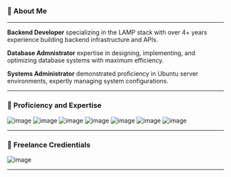 ### 🚀 About Me
<hr />

**Backend Developer** specializing in the LAMP stack with over 4+ years experience building backend infrastructure and APIs.

**Database Admnistrator** expertise in designing, implementing, and optimizing database systems with maximum efficiency.

**Systems Administrator** demonstrated proficiency in Ubuntu server environments, expertly managing system configurations.

<hr />

### 📢 Proficiency and Expertise

![image](https://github.com/pwrdaniel/pwrdaniel/assets/51021466/714a7e63-ea86-4979-b634-b505333d363e)
![image](https://github.com/pwrdaniel/pwrdaniel/assets/51021466/693f1c97-3983-4614-8e6b-1e6b2bc7f55a)
![image](https://github.com/pwrdaniel/pwrdaniel/assets/51021466/31097dcb-96b2-47ac-891e-90e92616ff41)
![image](https://github.com/pwrdaniel/pwrdaniel/assets/51021466/14c2f4cb-10cf-4387-b539-a0cae295891a)
![image](https://github.com/pwrdaniel/pwrdaniel/assets/51021466/f83023fd-c7c2-4ccd-88cf-1d226bec85d4)
![image](https://github.com/pwrdaniel/pwrdaniel/assets/51021466/7541d836-6ae9-4e86-a3cd-3edaaebaadf5)
![image](https://github.com/pwrdaniel/pwrdaniel/assets/51021466/cbb5b4c3-d75c-47ed-9767-6cc0961862a1)

<hr />

### 📃 Freelance Credientials

![image](https://github.com/pwrdaniel/pwrdaniel/assets/51021466/735f2afb-af97-4c4d-bb0e-5bd68fa06cf8)




<hr />

